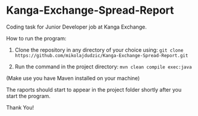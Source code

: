 # Kanga-Exchange-Spread-Report
Coding task for Junior Developer job at Kanga Exchange.

How to run the program:

1. Clone the repository in any directory of your choice using:
`git clone https://github.com/mikolajdudzic/Kanga-Exchange-Spread-Report.git`

2. Run the command in the project directory:
`mvn clean compile exec:java`

(Make use you have Maven installed on your machine)

The raports should start to appear in the project folder shortly after you start the program.

Thank You!
